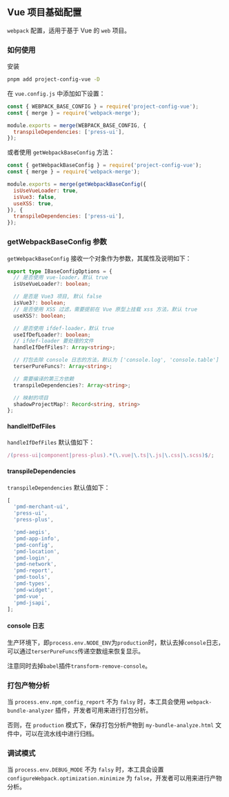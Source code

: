 ## Vue 项目基础配置

`webpack` 配置，适用于基于 Vue 的 `web` 项目。

### 如何使用

安装

```bash
pnpm add project-config-vue -D
```

在 `vue.config.js` 中添加如下设置：

```js
const { WEBPACK_BASE_CONFIG } = require('project-config-vue');
const { merge } = require('webpack-merge');

module.exports = merge(WEBPACK_BASE_CONFIG, {
  transpileDependencies: ['press-ui'],
});
```

或者使用 `getWebpackBaseConfig` 方法：

```js
const { getWebpackBaseConfig } = require('project-config-vue');
const { merge } = require('webpack-merge');

module.exports = merge(getWebpackBaseConfig({
  isUseVueLoader: true,
  isVue3: false,
  useXSS: true,
}), {
  transpileDependencies: ['press-ui'],
});
```

### getWebpackBaseConfig 参数

`getWebpackBaseConfig` 接收一个对象作为参数，其属性及说明如下：

```ts
export type IBaseConfigOptions = {
  // 是否使用 vue-loader，默认 true
  isUseVueLoader?: boolean;

  // 是否是 Vue3 项目, 默认 false
  isVue3?: boolean;
  // 是否使用 XSS 过滤，需要提前在 Vue 原型上挂载 xss 方法，默认 true
  useXSS?: boolean;

  // 是否使用 ifdef-loader，默认 true
  useIfDefLoader?: boolean;
  // ifdef-loader 要处理的文件
  handleIfDefFiles?: Array<string>;

  // 打包去除 console 日志的方法，默认为 ['console.log', 'console.table']
  terserPureFuncs?: Array<string>;

  // 需要编译的第三方依赖
  transpileDependencies?: Array<string>;

  // 映射的项目
  shadowProjectMap?: Record<string, string>
};
```

#### handleIfDefFiles

`handleIfDefFiles` 默认值如下：

```ts
/(press-ui|component|press-plus).*(\.vue|\.ts|\.js|\.css|\.scss)$/;
```

#### transpileDependencies

`transpileDependencies` 默认值如下：

```ts
[
  'pmd-merchant-ui',
  'press-ui',
  'press-plus',

  'pmd-aegis',
  'pmd-app-info',
  'pmd-config',
  'pmd-location',
  'pmd-login',
  'pmd-network',
  'pmd-report',
  'pmd-tools',
  'pmd-types',
  'pmd-widget',
  'pmd-vue',
  'pmd-jsapi',
];
```

#### console 日志

生产环境下，即`process.env.NODE_ENV`为`production`时，默认去掉`console`日志，可以通过`terserPureFuncs`传递空数组来恢复显示。

注意同时去掉`babel`插件`transform-remove-console`。

### 打包产物分析

当 `process.env.npm_config_report` 不为 `falsy` 时，本工具会使用 `webpack-bundle-analyzer` 插件，开发者可用来进行打包分析。

否则，在 `production` 模式下，保存打包分析产物到 `my-bundle-analyze.html` 文件中，可以在流水线中进行归档。

### 调试模式

当 `process.env.DEBUG_MODE` 不为 `falsy` 时，本工具会设置 `configureWebpack.optimization.minimize` 为 `false`，开发者可以用来进行产物分析。
